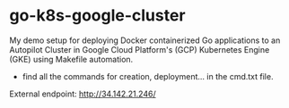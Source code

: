 # go-k8s-google-cluster
My demo setup for deploying Docker containerized Go applications to an Autopilot Cluster in Google Cloud Platform's (GCP) Kubernetes Engine (GKE) using Makefile automation.

- find all the commands for creation, deployment... in the cmd.txt file.


External endpoint: http://34.142.21.246/
